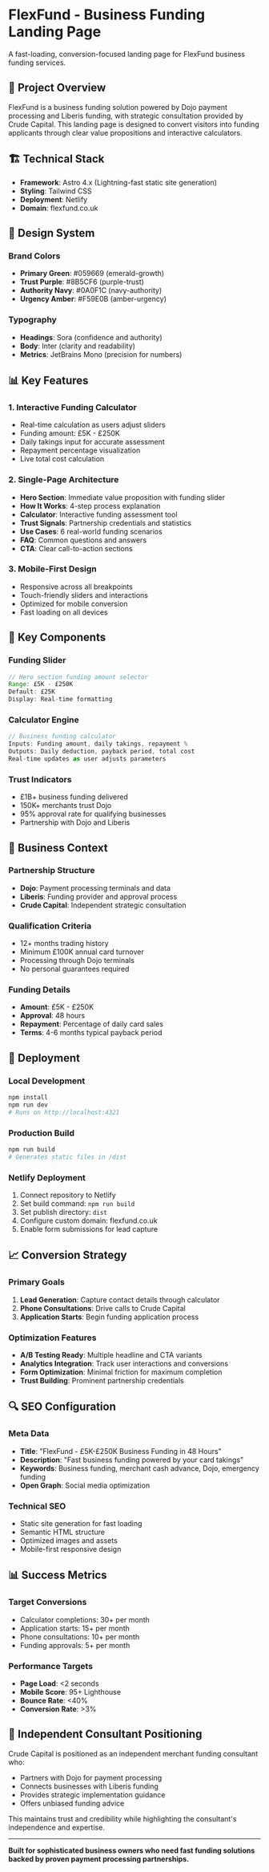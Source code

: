 # FlexFund - Business Funding Landing Page

A fast-loading, conversion-focused landing page for FlexFund business funding services.

## 🎯 Project Overview

FlexFund is a business funding solution powered by Dojo payment processing and Liberis funding, with strategic consultation provided by Crude Capital. This landing page is designed to convert visitors into funding applicants through clear value propositions and interactive calculators.

## 🏗️ Technical Stack

- **Framework**: Astro 4.x (Lightning-fast static site generation)
- **Styling**: Tailwind CSS
- **Deployment**: Netlify
- **Domain**: flexfund.co.uk

## 🎨 Design System

### Brand Colors
- **Primary Green**: #059669 (emerald-growth)
- **Trust Purple**: #8B5CF6 (purple-trust)
- **Authority Navy**: #0A0F1C (navy-authority)
- **Urgency Amber**: #F59E0B (amber-urgency)

### Typography
- **Headings**: Sora (confidence and authority)
- **Body**: Inter (clarity and readability)
- **Metrics**: JetBrains Mono (precision for numbers)

## 📊 Key Features

### 1. Interactive Funding Calculator
- Real-time calculation as users adjust sliders
- Funding amount: £5K - £250K
- Daily takings input for accurate assessment
- Repayment percentage visualization
- Live total cost calculation

### 2. Single-Page Architecture
- **Hero Section**: Immediate value proposition with funding slider
- **How It Works**: 4-step process explanation
- **Calculator**: Interactive funding assessment tool
- **Trust Signals**: Partnership credentials and statistics
- **Use Cases**: 6 real-world funding scenarios
- **FAQ**: Common questions and answers
- **CTA**: Clear call-to-action sections

### 3. Mobile-First Design
- Responsive across all breakpoints
- Touch-friendly sliders and interactions
- Optimized for mobile conversion
- Fast loading on all devices

## 🔧 Key Components

### Funding Slider
```javascript
// Hero section funding amount selector
Range: £5K - £250K
Default: £25K
Display: Real-time formatting
```

### Calculator Engine
```javascript
// Business funding calculator
Inputs: Funding amount, daily takings, repayment %
Outputs: Daily deduction, payback period, total cost
Real-time updates as user adjusts parameters
```

### Trust Indicators
- £1B+ business funding delivered
- 150K+ merchants trust Dojo
- 95% approval rate for qualifying businesses
- Partnership with Dojo and Liberis

## 💼 Business Context

### Partnership Structure
- **Dojo**: Payment processing terminals and data
- **Liberis**: Funding provider and approval process
- **Crude Capital**: Independent strategic consultation

### Qualification Criteria
- 12+ months trading history
- Minimum £100K annual card turnover
- Processing through Dojo terminals
- No personal guarantees required

### Funding Details
- **Amount**: £5K - £250K
- **Approval**: 48 hours
- **Repayment**: Percentage of daily card sales
- **Terms**: 4-6 months typical payback period

## 🚀 Deployment

### Local Development
```bash
npm install
npm run dev
# Runs on http://localhost:4321
```

### Production Build
```bash
npm run build
# Generates static files in /dist
```

### Netlify Deployment
1. Connect repository to Netlify
2. Set build command: `npm run build`
3. Set publish directory: `dist`
4. Configure custom domain: flexfund.co.uk
5. Enable form submissions for lead capture

## 📈 Conversion Strategy

### Primary Goals
1. **Lead Generation**: Capture contact details through calculator
2. **Phone Consultations**: Drive calls to Crude Capital
3. **Application Starts**: Begin funding application process

### Optimization Features
- **A/B Testing Ready**: Multiple headline and CTA variants
- **Analytics Integration**: Track user interactions and conversions
- **Form Optimization**: Minimal friction for maximum completion
- **Trust Building**: Prominent partnership credentials

## 🔍 SEO Configuration

### Meta Data
- **Title**: "FlexFund - £5K-£250K Business Funding in 48 Hours"
- **Description**: "Fast business funding powered by your card takings"
- **Keywords**: Business funding, merchant cash advance, Dojo, emergency funding
- **Open Graph**: Social media optimization

### Technical SEO
- Static site generation for fast loading
- Semantic HTML structure
- Optimized images and assets
- Mobile-first responsive design

## 📊 Success Metrics

### Target Conversions
- Calculator completions: 30+ per month
- Application starts: 15+ per month
- Phone consultations: 10+ per month
- Funding approvals: 5+ per month

### Performance Targets
- **Page Load**: <2 seconds
- **Mobile Score**: 95+ Lighthouse
- **Bounce Rate**: <40%
- **Conversion Rate**: >3%

## 🤝 Independent Consultant Positioning

Crude Capital is positioned as an independent merchant funding consultant who:
- Partners with Dojo for payment processing
- Connects businesses with Liberis funding
- Provides strategic implementation guidance
- Offers unbiased funding advice

This maintains trust and credibility while highlighting the consultant's independence and expertise.

---

**Built for sophisticated business owners who need fast funding solutions backed by proven payment processing partnerships.**